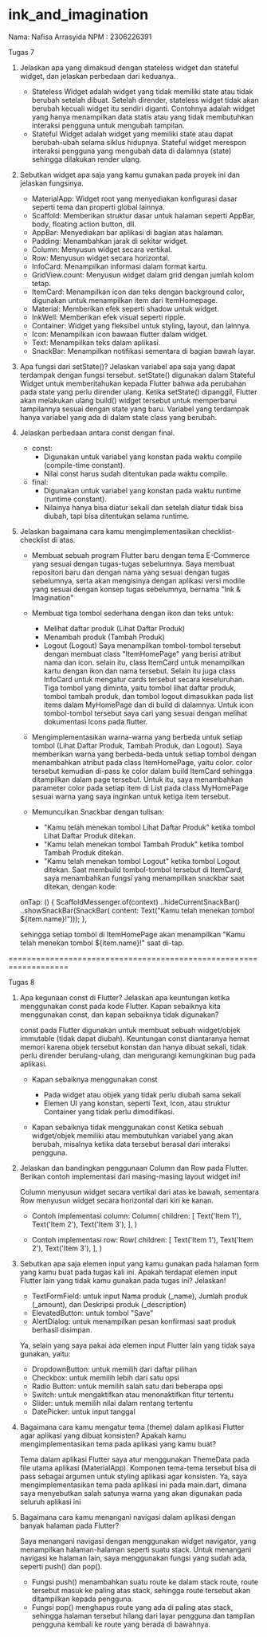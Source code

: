 # ink_and_imagination
Nama: Nafisa Arrasyida
NPM : 2306226391

Tugas 7
1. Jelaskan apa yang dimaksud dengan stateless widget dan stateful widget, dan jelaskan perbedaan dari keduanya.
    - Stateless Widget adalah widget yang tidak memiliki state atau tidak berubah setelah dibuat. Setelah dirender, stateless widget tidak akan berubah kecuali widget itu sendiri diganti. Contohnya adalah widget yang hanya menampilkan data statis atau yang tidak membutuhkan interaksi pengguna untuk mengubah tampilan.
    - Stateful Widget adalah widget yang memiliki state atau dapat berubah-ubah selama siklus hidupnya. Stateful widget merespon interaksi pengguna yang mengubah data di dalamnya (state) sehingga dilakukan render ulang.

2. Sebutkan widget apa saja yang kamu gunakan pada proyek ini dan jelaskan fungsinya.
    - MaterialApp: Widget root yang menyediakan konfigurasi dasar seperti tema dan properti global lainnya.
    - Scaffold: Memberikan struktur dasar untuk halaman seperti AppBar, body, floating action button, dll.
    - AppBar: Menyediakan bar aplikasi di bagian atas halaman.
    - Padding: Menambahkan jarak di sekitar widget.
    - Column: Menyusun widget secara vertikal.
    - Row: Menyusun widget secara horizontal.
    - InfoCard: Menampilkan informasi dalam format kartu.
    - GridView.count: Menyusun widget dalam grid dengan jumlah kolom tetap.
    - ItemCard: Menampilkan icon dan teks dengan background color, digunakan untuk menampilkan item dari ItemHomepage.
    - Material: Memberikan efek seperti shadow untuk widget.
    - InkWell: Memberikan efek visual seperti ripple.
    - Container: Widget yang fleksibel untuk styling, layout, dan lainnya.
    - Icon: Menampilkan icon bawaan flutter dalam widget.
    - Text: Menampilkan teks dalam aplikasi.
    - SnackBar: Menampilkan notifikasi sementara di bagian bawah layar.

3. Apa fungsi dari setState()? Jelaskan variabel apa saja yang dapat terdampak dengan fungsi tersebut.
    setState() digunakan dalam Stateful Widget untuk memberitahukan kepada Flutter bahwa ada perubahan pada state yang perlu dirender ulang. Ketika setState() dipanggil, Flutter akan melakukan ulang build() widget tersebut untuk memperbarui tampilannya sesuai dengan state yang baru. Variabel yang terdampak hanya variabel yang ada di dalam state class yang berubah. 

4. Jelaskan perbedaan antara const dengan final.
    - const:
        - Digunakan untuk variabel yang konstan pada waktu compile (compile-time constant).
        - Nilai const harus sudah ditentukan pada waktu compile.
    - final:
        - Digunakan untuk variabel yang konstan pada waktu runtime (runtime constant).
        - Nilainya hanya bisa diatur sekali dan setelah diatur tidak bisa diubah, tapi bisa ditentukan selama runtime.

5. Jelaskan bagaimana cara kamu mengimplementasikan checklist-checklist di atas.
    - Membuat sebuah program Flutter baru dengan tema E-Commerce yang sesuai dengan tugas-tugas sebelumnya.
    Saya membuat repositori baru dan dengan nama yang sesuai dengan tugas sebelumnya, serta akan mengisinya dengan aplikasi versi modile yang sesuai dengan konsep tugas sebelumnya, bernama "Ink & Imagination"

    - Membuat tiga tombol sederhana dengan ikon dan teks untuk:
        - Melihat daftar produk (Lihat Daftar Produk)
        - Menambah produk (Tambah Produk)
        - Logout (Logout)
    Saya menampilkan tombol-tombol tersebut dengan membuat class "ItemHomePage" yang berisi atribut nama dan icon. selain itu, class ItemCard untuk menampilkan kartu dengan ikon dan nama tersebut. Selain itu juga class InfoCard untuk mengatur cards tersebut secara keseluruhan. Tiga tombol yang diminta, yaitu tombol lihat daftar produk, tombol tambah produk, dan tombol logout dimasukkan pada list items dalam MyHomePage dan di build di dalamnya. Untuk icon tombol-tombol tersebut saya cari yang sesuai dengan melihat dokumentasi Icons pada flutter.

    - Mengimplementasikan warna-warna yang berbeda untuk setiap tombol (Lihat Daftar Produk, Tambah Produk, dan Logout).
    Saya memberikan warna yang berbeda-beda untuk setiap tombol dengan menambahkan atribut pada class ItemHomePage, yaitu color. color tersebut kemudian di-pass ke color dalam build ItemCard sehingga ditampilkan dalam page tersebut. Untuk itu, saya menambahkan parameter color pada setiap item di List<ItemHomepage> pada class MyHomePage sesuai warna yang saya inginkan untuk ketiga item tersebut.

    - Memunculkan Snackbar dengan tulisan:
        - "Kamu telah menekan tombol Lihat Daftar Produk" ketika tombol Lihat Daftar Produk ditekan.
        - "Kamu telah menekan tombol Tambah Produk" ketika tombol Tambah Produk ditekan.
        - "Kamu telah menekan tombol Logout" ketika tombol Logout ditekan.
    Saat membuild tombol-tombol tersebut di ItemCard, saya menambahkan fungsi yang menampilkan snackbar saat ditekan, dengan kode:

    onTap: () {
        ScaffoldMessenger.of(context)
            ..hideCurrentSnackBar()
            ..showSnackBar(SnackBar(
                content: Text("Kamu telah menekan tombol ${item.name}!")));
    },

    sehingga setiap tombol di ItemHomePage akan menampilkan "Kamu telah menekan tombol ${item.name}!" saat di-tap.


===================================================================

Tugas 8

1. Apa kegunaan const di Flutter? Jelaskan apa keuntungan ketika menggunakan const pada kode Flutter. Kapan sebaiknya kita menggunakan const, dan kapan sebaiknya tidak digunakan? 

    const pada Flutter digunakan untuk membuat sebuah widget/objek immutable (tidak dapat diubah). Keuntungan const diantaranya hemat memori karena objek tersebut konstan dan hanya dibuat sekali, tidak perlu dirender berulang-ulang, dan mengurangi kemungkinan bug pada aplikasi.

    - Kapan sebaiknya menggunakan const
        - Pada widget atau objek yang tidak perlu diubah sama sekali
        - Elemen UI yang konstan, seperti Text, Icon, atau struktur Container yang tidak perlu dimodifikasi.

    - Kapan sebaiknya tidak menggunakan const
        Ketika sebuah widget/objek memiliki atau membutuhkan variabel yang akan berubah, misalnya ketika data tersebut berasal dari interaksi pengguna.


2. Jelaskan dan bandingkan penggunaan Column dan Row pada Flutter. Berikan contoh implementasi dari masing-masing layout widget ini! 

    Column menyusun widget secara vertikal dari atas ke bawah, sementara Row menyusun widget secara horizontal dari kiri ke kanan.

    - Contoh implementasi column:
    Column(
        children: [
            Text('Item 1'),
            Text('Item 2'),
            Text('Item 3'),
        ],
    )

    - Contoh implementasi row:
    Row(
        children: [
            Text('Item 1'),
            Text('Item 2'),
            Text('Item 3'),
        ],
    )


3. Sebutkan apa saja elemen input yang kamu gunakan pada halaman form yang kamu buat pada tugas kali ini. Apakah terdapat elemen input Flutter lain yang tidak kamu gunakan pada tugas ini? Jelaskan! 
    - TextFormField: untuk input Nama produk (_name), Jumlah produk (_amount), dan Deskripsi produk (_description)
    - ElevatedButton: untuk tombol "Save"
    - AlertDialog: untuk menampilkan pesan konfirmasi saat produk berhasil disimpan.

    Ya, selain yang saya pakai ada elemen input Flutter lain yang tidak saya gunakan, yaitu:
    - DropdownButton: untuk memilih dari daftar pilihan
    - Checkbox: untuk memilih lebih dari satu opsi
    - Radio Button: untuk memilih salah satu dari beberapa opsi
    - Switch: untuk mengaktifkan atau menonaktifkan fitur tertentu
    - Slider: untuk memilih nilai dalam rentang tertentu
    - DatePicker: untuk input tanggal


4. Bagaimana cara kamu mengatur tema (theme) dalam aplikasi Flutter agar aplikasi yang dibuat konsisten? Apakah kamu mengimplementasikan tema pada aplikasi yang kamu buat? 

    Tema dalam aplikasi Flutter saya atur menggunakan ThemeData pada file utama aplikasi (MaterialApp). Komponen tema-tema tersebut bisa di pass sebagai argumen untuk styling aplikasi agar konsisten. Ya, saya mengimplementasikan tema pada aplikasi ini pada main.dart, dimana saya menyebutkan salah satunya warna yang akan digunakan pada seluruh aplikasi ini


5. Bagaimana cara kamu menangani navigasi dalam aplikasi dengan banyak halaman pada Flutter?

    Saya menangani navigasi dengan menggunakan widget navigator, yang menampilkan halaman-halaman seperti suatu stack. Untuk menangani navigasi ke halaman lain, saya menggunakan fungsi yang sudah ada, seperti push() dan pop().  

    - Fungsi push() menambahkan suatu route ke dalam stack route,  route tersebut masuk ke paling atas stack, sehingga route tersebut akan ditampilkan kepada pengguna.
    - Fungsi pop() menghapus route yang ada di paling atas stack, sehingga halaman tersebut hilang dari layar pengguna dan tampilan pengguna kembali ke route yang berada di bawahnya.
